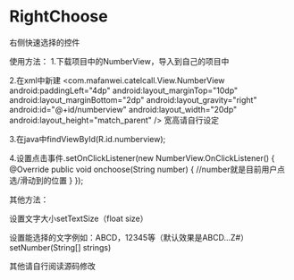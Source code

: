 # RightChoose

右侧快速选择的控件

使用方法：
1.下载项目中的NumberView，导入到自己的项目中

2.在xml中新建  <com.mafanwei.catelcall.View.NumberView
            android:paddingLeft="4dp"
            android:layout_marginTop="10dp"
            android:layout_marginBottom="2dp"
            android:layout_gravity="right"
            android:id="@+id/numberview"
            android:layout_width="20dp"
            android:layout_height="match_parent" />
宽高请自行设定

3.在java中findViewById(R.id.numberview);

4.设置点击事件.setOnClickListener(new NumberView.OnClickListener() {
            @Override
            public void onchoose(String number) {
               //number就是目前用户点选/滑动到的位置
            }
        });
        
其他方法：

设置文字大小setTextSize（float size）

设置能选择的文字例如：ABCD，12345等（默认效果是ABCD...Z#）
setNumber(String[] strings)

其他请自行阅读源码修改
